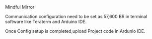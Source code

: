 
Mindful Mirror

Communication configuration need to be set as 57,600 BR in terminal software like Teraterm and Arduino IDE.

Once Config setup is completed,upload Project code in Ardunio IDE.
